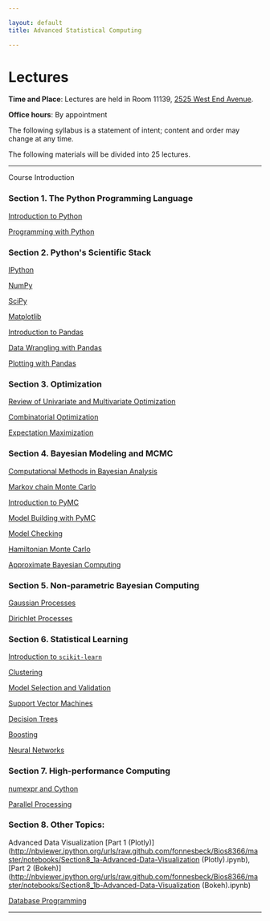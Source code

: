 ```yaml
---

layout: default
title: Advanced Statistical Computing

---
```


# Lectures

**Time and Place**: Lectures are held in Room 11139, [2525 West End Avenue](http://bit.ly/17y9ZxH).

**Office hours**: By appointment

The following syllabus is a statement of intent; content and order may change at any time.

The following materials will be divided into 25 lectures.

---

Course Introduction

### Section 1. The Python Programming Language

[Introduction to Python](http://nbviewer.ipython.org/urls/raw.github.com/fonnesbeck/Bios8366/master/notebooks/Section1_1-Introduction-to-Python.ipynb)

[Programming with Python](http://nbviewer.ipython.org/urls/raw.github.com/fonnesbeck/Bios8366/master/notebooks/Section1_2-Programming-with-Python.ipynb)

### Section 2. Python's Scientific Stack

[IPython](http://nbviewer.ipython.org/urls/raw.github.com/fonnesbeck/Bios8366/master/notebooks/Section2_1-IPython.ipynb)

[NumPy](http://nbviewer.ipython.org/urls/raw.github.com/fonnesbeck/Bios8366/master/notebooks/Section2_2-NumPy.ipynb)

[SciPy](http://nbviewer.ipython.org/urls/raw.github.com/fonnesbeck/Bios8366/master/notebooks/Section2_3-SciPy.ipynb)

[Matplotlib](http://nbviewer.ipython.org/urls/raw.github.com/fonnesbeck/Bios8366/master/notebooks/Section2_4-Matplotlib.ipynb)

[Introduction to Pandas](http://nbviewer.ipython.org/urls/raw.github.com/fonnesbeck/Bios8366/master/notebooks/Section2_5-Introduction-to-Pandas.ipynb)

[Data Wrangling with Pandas](http://nbviewer.ipython.org/urls/raw.github.com/fonnesbeck/Bios8366/master/notebooks/Section2_6-Data-Wrangling-with-Pandas.ipynb)

[Plotting with Pandas](http://nbviewer.ipython.org/urls/raw.github.com/fonnesbeck/Bios8366/master/notebooks/Section2_7-Plotting-with-Pandas.ipynb)

### Section 3. Optimization

[Review of Univariate and Multivariate Optimization](http://nbviewer.ipython.org/urls/raw.github.com/fonnesbeck/Bios8366/master/notebooks/Section3_1-Univariate-and-Multivariate-Optimization.ipynb)

[Combinatorial Optimization](http://nbviewer.ipython.org/urls/raw.github.com/fonnesbeck/Bios8366/master/notebooks/Section3_2-Combinatorial-Optimization.ipynb)

[Expectation Maximization](http://nbviewer.ipython.org/urls/raw.github.com/fonnesbeck/Bios8366/master/notebooks/Section3_3-Expectation-Maximization.ipynb)


### Section 4. Bayesian Modeling and MCMC

[Computational Methods in Bayesian Analysis](http://nbviewer.ipython.org/urls/raw.github.com/fonnesbeck/Bios8366/master/notebooks/Section4_1-Bayesian-Computation.ipynb)

[Markov chain Monte Carlo](http://nbviewer.ipython.org/urls/raw.github.com/fonnesbeck/Bios8366/master/notebooks/Section4_2-MCMC.ipynb)

[Introduction to PyMC](http://nbviewer.ipython.org/urls/raw.github.com/fonnesbeck/Bios8366/master/notebooks/Section4_3-Introduction-to-PyMC.ipynb)

[Model Building with PyMC](http://nbviewer.ipython.org/urls/raw.github.com/fonnesbeck/Bios8366/master/notebooks/Section4_4-Model-Building-with-PyMC.ipynb)

[Model Checking](http://nbviewer.ipython.org/urls/raw.github.com/fonnesbeck/Bios8366/master/notebooks/Section4_5-Model-Checking.ipynb)

[Hamiltonian Monte Carlo](http://nbviewer.ipython.org/urls/raw.github.com/fonnesbeck/Bios8366/master/notebooks/Section4_6-Hamiltonian-Monte-Carlo.ipynb)

[Approximate Bayesian Computing](http://nbviewer.ipython.org/urls/raw.github.com/fonnesbeck/Bios8366/master/notebooks/Section4_7-Approximate-Bayesian-Computing.ipynb)


### Section 5. Non-parametric Bayesian Computing

[Gaussian Processes](http://nbviewer.ipython.org/urls/raw.github.com/fonnesbeck/Bios8366/master/notebooks/Section5_1-Gaussian-Processes.ipynb)

[Dirichlet Processes](http://nbviewer.ipython.org/urls/raw.github.com/fonnesbeck/Bios8366/master/notebooks/Section5_2-Dirichlet-Processes.ipynb)


### Section 6. Statistical Learning

[Introduction to `scikit-learn`](http://nbviewer.ipython.org/urls/raw.github.com/fonnesbeck/Bios8366/master/notebooks/Section6_1-Scikit-Learn.ipynb)

[Clustering](http://nbviewer.ipython.org/urls/raw.github.com/fonnesbeck/Bios8366/master/notebooks/Section6_2-Clustering.ipynb)

[Model Selection and Validation](http://nbviewer.ipython.org/urls/raw.github.com/fonnesbeck/Bios8366/master/notebooks/Section6_3-Model-Selection-and-Validation.ipynb)

[Support Vector Machines](http://nbviewer.ipython.org/urls/raw.github.com/fonnesbeck/Bios8366/master/notebooks/Section6_4-Support-Vector-Machines.ipynb)

[Decision Trees](http://nbviewer.ipython.org/urls/raw.github.com/fonnesbeck/Bios8366/master/notebooks/Section6_5-Decision-Trees.ipynb)

[Boosting](http://nbviewer.ipython.org/urls/raw.github.com/fonnesbeck/Bios8366/master/notebooks/Section6_6-Boosting.ipynb)

[Neural Networks](http://nbviewer.ipython.org/urls/raw.github.com/fonnesbeck/Bios8366/master/notebooks/Section6_7-Neural-Networks.ipynb)


### Section 7. High-performance Computing

[numexpr and Cython](http://nbviewer.ipython.org/urls/raw.github.com/fonnesbeck/Bios8366/master/notebooks/Section7_1-High-Performance-Python.ipynb)


[Parallel Processing](http://nbviewer.ipython.org/urls/raw.github.com/fonnesbeck/Bios8366/master/notebooks/Section7_2-Parallel-Processing.ipynb)

### Section 8. Other Topics:

Advanced Data Visualization [Part 1 (Plotly)](http://nbviewer.ipython.org/urls/raw.github.com/fonnesbeck/Bios8366/master/notebooks/Section8_1a-Advanced-Data-Visualization (Plotly).ipynb), [Part 2 (Bokeh)](http://nbviewer.ipython.org/urls/raw.github.com/fonnesbeck/Bios8366/master/notebooks/Section8_1b-Advanced-Data-Visualization (Bokeh).ipynb)

[Database Programming](http://nbviewer.ipython.org/urls/raw.github.com/fonnesbeck/Bios8366/master/notebooks/Section8_2-Database-Programming.ipynb)

---

